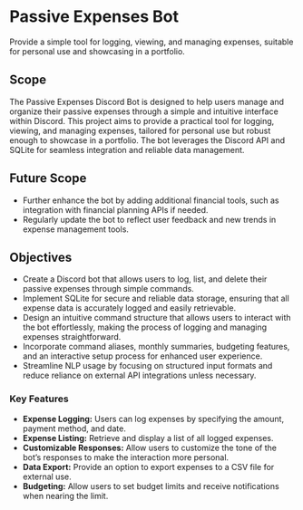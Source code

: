 # Passive Expenses Bot
Provide a simple tool for logging, viewing, and managing expenses, suitable for personal use and showcasing in a portfolio.

## Scope
The Passive Expenses Discord Bot is designed to help users manage and organize their passive expenses through a simple and intuitive interface within Discord. This project aims to provide a practical tool for logging, viewing, and managing expenses, tailored for personal use but robust enough to showcase in a portfolio. The bot leverages the Discord API and SQLite for seamless integration and reliable data management.

## Future Scope
- Further enhance the bot by adding additional financial tools, such as integration with financial planning APIs if needed.
- Regularly update the bot to reflect user feedback and new trends in expense management tools.

## Objectives
- Create a Discord bot that allows users to log, list, and delete their passive expenses through simple commands.
- Implement SQLite for secure and reliable data storage, ensuring that all expense data is accurately logged and easily retrievable.
- Design an intuitive command structure that allows users to interact with the bot effortlessly, making the process of logging and managing expenses straightforward.
- Incorporate command aliases, monthly summaries, budgeting features, and an interactive setup process for enhanced user experience.
- Streamline NLP usage by focusing on structured input formats and reduce reliance on external API integrations unless necessary.

### Key Features
- **Expense Logging:** Users can log expenses by specifying the amount, payment method, and date.
- **Expense Listing:** Retrieve and display a list of all logged expenses.
- **Customizable Responses:** Allow users to customize the tone of the bot’s responses to make the interaction more personal.
- **Data Export:** Provide an option to export expenses to a CSV file for external use.
- **Budgeting:** Allow users to set budget limits and receive notifications when nearing the limit.


